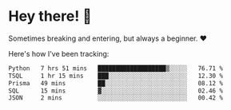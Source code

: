 # Hey there! 👋
Sometimes breaking and entering, but always a beginner. ❤️

Here's how I've been tracking:
<!--START_SECTION:waka-->

```txt
Python   7 hrs 51 mins   ███████████████████▒░░░░░   76.71 %
TSQL     1 hr 15 mins    ███░░░░░░░░░░░░░░░░░░░░░░   12.30 %
Prisma   49 mins         ██░░░░░░░░░░░░░░░░░░░░░░░   08.12 %
SQL      15 mins         ▓░░░░░░░░░░░░░░░░░░░░░░░░   02.46 %
JSON     2 mins          ░░░░░░░░░░░░░░░░░░░░░░░░░   00.42 %
```

<!--END_SECTION:waka-->
